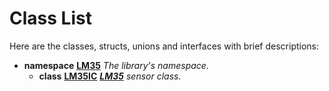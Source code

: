 
# Class List


Here are the classes, structs, unions and interfaces with brief descriptions:

* **namespace** [**LM35**](namespaceLM35.md) _The library's namespace._     
    * **class** [**LM35IC**](classLM35_1_1LM35IC.md) [_**LM35**_](namespaceLM35.md) _sensor class._    

